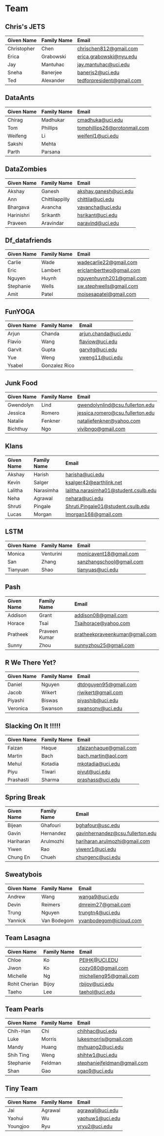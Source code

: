 # Team

## Chris's JETS

| Given Name | Family Name | Email |
| :--        | :--         | :--   |
| Christopher | Chen | chrischen812@gmail.com |
| Erica | Grabowski | erica.grabowski@nyu.edu |
| Jay | Mantuhac | jay.mantuhac@uci.edu |
| Sneha | Banerjee | banerjs2@uci.edu |
| Ted | Alexander | tedforpresident@gmail.com |

## DataAnts

| Given Name | Family Name | Email |
| :--        | :--         | :--   |
| Chirag | Madhukar | cmadhuka@uci.edu |
| Tom | Phillips | tomphillips26@protonmail.com |
| Weifeng | Li | weifenl1@uci.edu |
| Sakshi | Mehta | | 
| Parth | Parsana | | 

## DataZombies

| Given Name | Family Name | Email |
| :--        | :--         | :--   |
| Akshay | Ganesh | akshay.ganesh@uci.edu |
| Ann | Chittilappilly | chittila@uci.edu |
| Bhargava | Avancha | vavancha@uci.edu |
| Harinishri | Srikanth | hsrikant@uci.edu |
| Praveen | Aravindar | paravind@uci.edu |

## Df_datafriends

| Given Name | Family Name | Email |
| :--        | :--         | :--   |
| Carlie  | Wade | wadecarlie22@gmail.com |
| Eric | Lambert | ericlamberttwo@gmail.com |
| Nguyen | Huynh | nguyenhuynh201@gmail.com |
| Stephanie | Wells | sw.stephwells@gmail.com |
| Amit | Patel | moisesapatel@gmail.com |

## FunYOGA

| Given Name | Family Name | Email |
| :--        | :--         | :--   |
| Arjun | Chanda | arjun.chanda@uci.edu |
| Flavio | Wang | flaviow@uci.edu |
| Garvit | Gupta | garvitg@uci.edu |
| Yue | Weng | yweng11@uci.edu |
| Ysabel | Gonzalez Rico | | 

## Junk Food

| Given Name | Family Name | Email |
| :--        | :--         | :--   |
| Gwendolyn | Lind | gwendolynlind@csu.fullerton.edu |
| Jessica | Romero | jessica.romero@csu.fullerton.edu |
| Natalie  | Fenkner | nataliefenkner@yahoo.com |
| Bichthuy | Ngo | vivibngo@gmail.com |

## Klans

| Given Name | Family Name | Email |
| :--        | :--         | :--   |
| Akshay | Harish | harisha@uci.edu |
| Kevin | Salger | ksalger42@earthlink.net |
| Lalitha | Narasimha | lalitha.narasimha01@student.csulb.edu |
| Neha | Agrawal | nehara@uci.edu |
| Shruti | Pingale | Shruti.Pingale01@student.csulb.edu |
| Lucas | Morgan | lmorgan168@gmail.com |

## LSTM

| Given Name | Family Name | Email |
| :--        | :--         | :--   |
| Monica | Venturini | monicavent18@gmail.com |
| San | Zhang | sanzhangschool@gmail.com |
| Tianyuan | Shao | tianyuas@uci.edu |

## Pash

| Given Name | Family Name | Email |
| :--        | :--         | :--   |
| Addison | Grant | addison08@gmail.com |
| Horace | Tsai | Tsaihorace@yahoo.com |
| Pratheek | Praveen Kumar | pratheekpraveenkumar@gmail.com |
| Sunny | Zhou | sunnyzhou25@gmail.com |

## R We There Yet?

| Given Name | Family Name | Email |
| :--        | :--         | :--   |
| Daniel | Nguyen | dtdnguyen95@gmail.com |
| Jacob | Wikert | rjwikert@gmail.com |
| Piyashi | Biswas | piyashib@uci.edu |
| Veronica | Swanson | swansonv@uci.edu |

## Slacking On It !!!!!

| Given Name | Family Name | Email |
| :--        | :--         | :--   |
| Faizan | Haque | sfaizanhaque@gmail.com |
| Martin | Bach | bach.martin@aol.com |
| Mehul | Kotadia | mkotadia@uci.edu |
| Piyu | Tiwari | piyut@uci.edu |
| Prashasti | Sharma | prashass@uci.edu |

## Spring Break

| Given Name | Family Name | Email |
| :--        | :--         | :--   |
| Bijean | Ghafouri | bghafour@usc.edu |
| Gavin | Hernandez | gavinhernandez@csu.fullerton.edu |
| Hariharan | Arulmozhi | hariharan.arulmozhi@gmail.com |
| Yiwen | Rao | yiwenr1@uci.edu |
| Chung En | Chueh | chungenc@uci.edu |

## Sweatybois

| Given Name | Family Name | Email |
| :--        | :--         | :--   |
| Andrew | Wang | wanga9@uci.edu |
| Devin | Reimers | dmreim27@gmail.com |
| Trung | Nguyen | trungtn4@uci.edu |
| Yannick | Van Bodegom | yvanbodegom@icloud.com |

## Team Lasagna

| Given Name | Family Name | Email |
| :--        | :--         | :--   |
| Chloe | Ko | PEIHK@UCI.EDU |
| Jiwon | Ko | cozy080@gmail.com |
| Michelle | Ng | michelleng95@gmail.com |
| Rohit Cherian | Bijoy | rbijoy@uci.edu |
| Taeho | Lee | taehol@uci.edu |

## Team Pearls

| Given Name | Family Name | Email |
| :--        | :--         | :--   |
| Chih-Han | Chi | chihhac@uci.edu |
| Luke | Morris | lukesmorris@gmail.com |
| Mandy | Huang | myhuang2@uci.edu |
| Shih Ting | Weng | shihtw1@uci.edu |
| Stephanie | Feldman | stephaniejfeldman@gmail.com |
| Shan | Gao | sgao9@uci.edu |

## Tiny Team

| Given Name | Family Name | Email |
| :--        | :--         | :--   |
| Jai | Agrawal | agrawalj@uci.edu |
| Yaohui | Wu | yaohuw1@uci.edu |
| Youngjoo | Ryu | yryu2@uci.edu |
